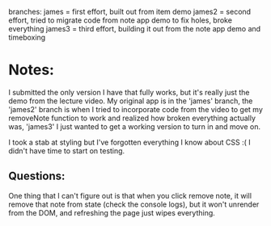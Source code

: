 branches:
james = first effort, built out from item demo
james2 = second effort, tried to migrate code from note app demo to fix holes, broke everything
james3 = third effort, building it out from the note app demo and timeboxing

# Notes:

I submitted the only version I have that fully works, but it's really just the demo from the lecture video.  My original app is in the 'james' branch, the 'james2' branch is when I tried to incorporate code from the video to get my removeNote function to work and realized how broken everything actually was, 'james3' I just wanted to get a working version to turn in and move on.

I took a stab at styling but I've forgotten everything I know about CSS :(  I didn't have time to start on testing.


## Questions:

One thing that I can't figure out is that when you click remove note, it will remove that note from state (check the console logs), but it won't unrender from the DOM, and refreshing the page just wipes everything.  
